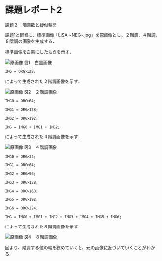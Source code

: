 # 課題レポート2
課題２　階調数と疑似輪郭

課題1と同様に、標準画像「LiSA ~NEG~.jpg」を原画像とし、２階調，４階調，８階調の画像を生成する．

標準画像を白黒にしたものを示す．

![原画像](https://github.com/ItsukiTakemura/image_processing/blob/master/image/kadai2_1?raw=true)
図1　白黒画像

`IMG = ORG>128;`

によって生成された２階調画像を示す．

![原画像](https://github.com/ItsukiTakemura/image_processing/blob/master/image/kadai2_2?raw=true)
図2　２階調画像


`IMG0 = ORG>64;`

`IMG1 = ORG>128;`

`IMG2 = ORG>192;`

`IMG = IMG0 + IMG1 + IMG2;`

によって生成された４階調画像を示す．

![原画像](https://github.com/ItsukiTakemura/image_processing/blob/master/image/kadai2_3?raw=true)
図3　４階調画像


`IMG0 = ORG>32;`

`IMG1 = ORG>64;`

`IMG2 = ORG>96;`

`IMG3 = ORG>128;`

`IMG4 = ORG>160;`

`IMG5 = ORG>192;`

`IMG6 = ORG>224;`

`IMG = IMG0 + IMG1 + IMG2 + IMG3 + IMG4 + IMG5 + IMG6;`

によって生成された８階調画像を示す．

![原画像](https://github.com/ItsukiTakemura/image_processing/blob/master/image/kadai2_4?raw=true)
図4　８階調画像


図より、階調する値の幅を狭めていくと、元の画像に近づいていくことがわかる. 
